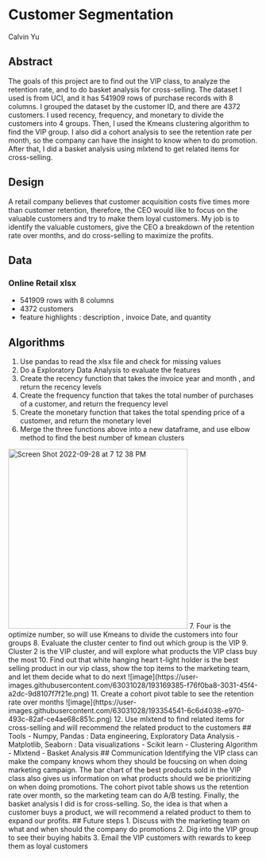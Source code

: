 # Customer Segmentation 
Calvin Yu
## Abstract 
The goals of this project are to find out the VIP class, to analyze the retention rate, and to do basket analysis for cross-selling. The dataset I used is from UCI, and it has 541909 rows of purchase records with 8 columns. I grouped the dataset by the customer ID, and there are 4372 customers. I used recency, frequency, and monetary to divide the customers into 4 groups. Then, I used the Kmeans clustering algorithm to find the VIP group. I also did a cohort analysis to see the retention rate per month, so the company can have the insight to know when to do promotion. After that, I did a basket analysis using mlxtend to get related items for cross-selling.
## Design
A retail company believes that customer acquisition costs five times more than customer retention, therefore, the CEO would like to focus on the valuable customers and try to make them loyal customers. My job is to identify the valuable customers, give the CEO a breakdown of the retention rate over months, and do cross-selling to maximize the profits. 
## Data
### Online Retail xlsx 
- 541909 rows with 8 columns 
- 4372 customers 
- feature highlights : description , invoice Date, and quantity 
## Algorithms 
1. Use pandas to read the xlsx file and check for missing values
2. Do a Exploratory Data Analysis to evaluate the features 
3. Create the recency function that takes the invoice year and month , and return the recency levels
4. Create the frequency function that takes the total number of purchases of a customer, and return the frequency level
5. Create the monetary function that takes the total spending price of a customer, and return the monetary level
6. Merge the three functions above into a new dataframe, and use elbow method to find the best number of kmean clusters 
<img width="361" alt="Screen Shot 2022-09-28 at 7 12 38 PM" src="https://user-images.githubusercontent.com/63031028/192923267-6d949500-a9bb-46f0-b232-5b32c4a4910b.png">
7. Four is the optimize number, so will use Kmeans to divide the customers into four groups
8. Evaluate the cluster center to find out which group is the VIP 
9. Cluster 2 is the VIP cluster, and will explore what products the VIP class buy the most 
10. Find out that white hanging heart t-light holder is the best selling product in our vip class, show the top items to the marketing team, and let them decide what to do next
![image](https://user-images.githubusercontent.com/63031028/193169385-f76f0ba8-3031-45f4-a2dc-9d8107f7f21e.png)
11. Create a cohort pivot table to see the retention rate over months 
![image](https://user-images.githubusercontent.com/63031028/193354541-6c6d4038-e970-493c-82af-ce4ae68c851c.png)
12. Use mlxtend to find related items for cross-selling and will recommend the related product to the customers 
## Tools
- Numpy, Pandas : Data engineering, Exploratory Data Analysis
- Matplotlib, Seaborn : Data visualizations 
- Scikit learn - Clustering Algorithm
- Mlxtend - Basket Analysis
## Communication 
Identifying the VIP class can make the company knows whom they should be foucsing on when doing marketing campaign. The bar chart of the best products sold in the VIP class also gives us information on what products should we be prioritizing on when doing promotions. The cohort pivot table shows us the retention rate over month, so the marketing team can do A/B testing. Finally, the basket analysis I did is for cross-selling. So, the idea is that when a customer buys a product, we will recommend a related product to them to expand our profits. 
## Future steps
1. Discuss with the marketing team on what and when should the company do promotions 
2. Dig into the VIP group to see their buying habits 
3. Email the VIP customers with rewards to keep them as loyal customers 